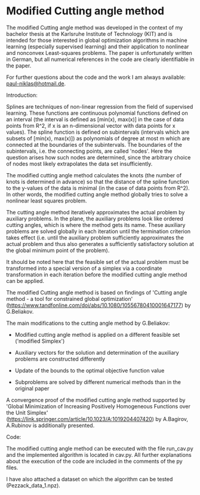 # Modified Cutting angle method

The modified Cutting angle method was developed in the context of my bachelor thesis at the Karlsruhe Institute of Technology (KIT) and is intended for those interested in global optimization algorithms in machine learning (especially supervised learning) and their application to nonlinear and nonconvex Least-squares problems. The paper is unfortunately written in German, but all numerical references in the code are clearly identifiable in the paper. 

For further questions about the code and the work I am always available: paul-niklas@hotmail.de.

Introduction:

Splines are techniques of non-linear regression from the field of supervised learning.
These functions are continuous polynomial functions defined on an interval (the interval is defined as [min(x), max(x)] in the case of data points from R^2, if x is an n-dimensional vector with data points for x values). The spline function is defined on subintervals (intervals which are subsets of [min(x), max(x)]) as polynomials of degree at most m which are connected at the boundaries of the subintervals.  The boundaries of the subintervals, i.e. the connecting points, are called 'nodes'. 
Here the question arises how such nodes are determined, since the arbitrary choice of nodes most likely extrapolates the data set insufficiently. 

The modified cutting angle method calculates the knots (the number of knots is determined in advance) so that the distance of the spline function to the y-values of the data is minimal (in the case of data points from R^2). In other words, the modified cutting angle method globally tries to solve a nonlinear least squares problem. 

The cutting angle method iteratively approximates the actual problem by auxiliary problems. In the plane, the auxiliary problems look like ordered cutting angles, which is where the method gets its name. These auxiliary problems are solved globally in each iteration until the termination criterion takes effect (i.e. until the auxiliary problem sufficiently approximates the actual problem and thus also generates a sufficiently satisfactory solution at the global minimum point of the problem). 

It should be noted here that the feasible set of the actual problem must be transformed into a special version of a simplex via a coordinate transformation in each iteration before the modified cutting angle method can be applied.

The modified Cutting angle method is based on findings of 'Cutting angle method - a tool for constrained global optimization' (https://www.tandfonline.com/doi/abs/10.1080/10556780410001647177) by G.Beliakov.

The main modifications to the cutting angle method by G.Beliakov:

- Modified cutting angle method is applied on a different feasible set ('modified Simplex')

- Auxiliary vectors for the solution and determination of the auxiliary problems are constructed differently

- Update of the bounds to the optimal objective function value 

- Subproblems are solved by different numerical methods than in the original paper

A convergence proof of the modified cutting angle method supported by 'Global Minimization of Increasing Positively Homogeneous Functions over the Unit Simplex' (https://link.springer.com/article/10.1023/A:1019204407420) by A.Bagirov, A.Rubinov is additionally presented.


Code:

The modified cutting angle method can be executed with the file run_cav.py and the implemented algorithm is located in cav.py. All further explanations about the execution of the code are included in the comments of the py files.

I have also attached a dataset on which the algorithm can be tested (Pezzack_data_1.npz).
